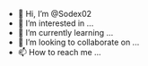 - 👋 Hi, I’m @Sodex02
- 👀 I’m interested in ...
- 🌱 I’m currently learning ...
- 💞️ I’m looking to collaborate on ...
- 📫 How to reach me ...

<!---
Sodex02/Sodex02 is a ✨ special ✨ repository because its `README.md` (this file) appears on your GitHub profile.
You can click the Preview link to take a look at your changes.
-
